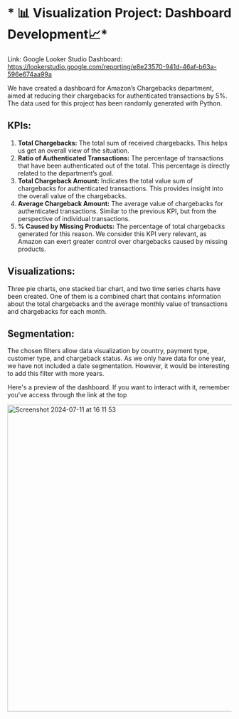 # * 📊 Visualization Project: Dashboard Development📈*

Link:
Google Looker Studio Dashboard:  https://lookerstudio.google.com/reporting/e8e23570-941d-46af-b63a-596e674aa99a

We have created a dashboard for Amazon’s Chargebacks department, aimed at reducing their chargebacks for authenticated transactions by 5%.
The data used for this project has been randomly generated with Python. 

## **KPIs:**

1.	**Total Chargebacks:** The total sum of received chargebacks. This helps us get an overall view of the situation.
2.	**Ratio of Authenticated Transactions:** The percentage of transactions that have been authenticated out of the total. This percentage is directly related to the department’s goal.
3. **Total Chargeback Amount:** Indicates the total value sum of chargebacks for authenticated transactions. This provides insight into the overall value of the chargebacks.
4.	**Average Chargeback Amount:** The average value of chargebacks for authenticated transactions. Similar to the previous KPI, but from the perspective of individual transactions.
5.	**% Caused by Missing Products:** The percentage of total chargebacks generated for this reason. We consider this KPI very relevant, as Amazon can exert greater control over chargebacks caused by missing products.

## **Visualizations:**

Three pie charts, one stacked bar chart, and two time series charts have been created. One of them is a combined chart that contains information about the total chargebacks and the average monthly value of transactions and chargebacks for each month.

## **Segmentation:**

The chosen filters allow data visualization by country, payment type, customer type, and chargeback status. As we only have data for one year, we have not included a date segmentation. However, it would be interesting to add this filter with more years.

Here's a preview of the dashboard. If you want to interact with it, remember you've access through the link at the top

<img width="688" alt="Screenshot 2024-07-11 at 16 11 53" src="https://github.com/Alisilia/Portfolio/assets/161208746/f8ba24d6-d18f-491b-b720-24c5cd9ffa51">
